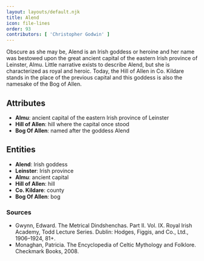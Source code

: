 ```yaml
---
layout: layouts/default.njk
title: Alend
icon: file-lines
order: 93
contributors: [ 'Christopher Godwin' ]
---
```

Obscure as she may be, Alend is an Irish goddess or heroine and her name was bestowed upon the great ancient capital of the eastern Irish province of Leinster, Almu. Little narrative exists to describe Alend, but she is characterized as royal and heroic. Today, the Hill of Allen in Co. Kildare stands in the place of the previous capital and this goddess is also the namesake of the Bog of Allen.

## Attributes

- **Almu**: ancient capital of the eastern Irish province of Leinster
- **Hill of Allen**: hill where the capital once stood
- **Bog Of Allen**: named after the goddess Alend

## Entities

- **Alend**: Irish goddess
- **Leinster**: Irish province
- **Almu**: ancient capital
- **Hill of Allen**: hill
- **Co. Kildare**: county
- **Bog Of Allen**: bog

### Sources

- Gwynn, Edward. The Metrical Dindshenchas. Part II. Vol. IX. Royal Irish Academy, Todd Lecture Series. Dublin: Hodges, Figgis, and Co., Ltd., 1906–1924, 81+.
- Monaghan, Patricia. The Encyclopedia of Celtic Mythology and Folklore. Checkmark Books, 2008.

